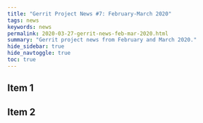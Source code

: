 ```yaml
---
title: "Gerrit Project News #7: February-March 2020"
tags: news
keywords: news
permalink: 2020-03-27-gerrit-news-feb-mar-2020.html
summary: "Gerrit project news from February and March 2020."
hide_sidebar: true
hide_navtoggle: true
toc: true
---
```


## Item 1

## Item 2

